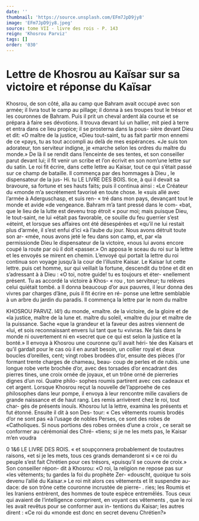 ```yaml
---
date: ''
thumbnail: 'https://source.unsplash.com/EFm7JpD9jy8'
image: 'EFm7JpD9jy8.jpeg'
source: tome VII - livre des rois - P. 143
reign: 'Khosrou Parviz'
tags: []
order: '030'
---
```


# Lettre de Khosrou au Kaïsar sur sa victoire et réponse du Kaïsar

Khosrou, de son côté, alla au camp que Bahram avait occupé avec son armée; il livra tout le camp au pillage; il donna à ses troupes tout le trésor et les couronnes de Bahram. Puis il prit un cheval ardent àla course et se prépara à faire ses dévotions. ll
trouva devant lui un hallier, mit pied à terre et entra dans ce lieu propice; il se prosterna dans la pous- sière devant Dieu et dit: «O maître de la justice, «Dieu tout-saint, tu as fait partir mon ennemi de ce «pays, tu as tout accompli au delà de mes espérances.
«Je suis ton adorateur, ton serviteur indigne, je «marche selon les ordres du maître du monde.»
De là il se rendit dans l’enceinte de ses tentes, et
son conseiller parut devant lui; il fit venir un scribe et l’on écrivit en son nom’une lettre sur du satin. Le
roi fit écrire, dans cette lettre au Kaisar, tout ce qui s’était passé sur ce champ de bataille. ll commença
par des hommages à Dieu , le dispensateur de la jus- Hi.
tu LE LIVRE DES BOIS.
tice, à qui il devait sa bravoure, sa fortune et ses hauts faits; puis il continua ainsi : «Le Créateur du «monde m’a secrètement favorisé en toute chose. le
«suis allé avec l’armée à Aderguschasp, et suis ren-
« tré dans mon pays, devançant tout le monde et avide
«de vengeance. Bahram m’a tant pressé dans le com- «bat, que le lieu de la lutte est devenu trop étroit
« pour moi; mais puisque Dieu, le tout-saint, ne lui «était pas favorable, ce souille du feu guerrier s’est «éteint, et lorsque ses affaires ont été désespérées et
«qu’il ne lui restait plus d’armée, il s’est enfui d’ici
«à l’aube du jour. Nous avons détruit toute son ar-
«mée, nous avons jeté le feu dans son camp, et, par
«la permissionde Dieu le dispensateur de la victoire, «nous lui avons encore coupé la route par où il doit «passer.» On apposa le sceau du roi sur la lettre et les envoyés se mirent en chemin.
L’envoyé qui portait la lettre du roi continua son voyage jusqu’à la cour de l’illustre Kaisar. Le Kaisar
lut cette lettre. puis cet homme, sur qui veillait la fortune, descendit du trône et dit en s’adressant à
à Dieu : «O toi, notre guide! tu es toujours et éter- «nellement présent. Tu as accordé la victoire à Khos-
« rou , ton serviteur; tu relèves celui quiétait tombé. a
ll donna beaucoup d’or aux pauvres, il leur donna des vivres par charges d’âne, puis il fit écrire en ré-
ponse une lettre semblable à un arbre du jardin du paradis. ll commença la lettre par le nom du maître

KHOSROU PARVIZ. I4!) du monde, «maître. de la victoire, de la gloire et de
«la justice, maître de la lune et. maître du soleil, «maître du jour et maître de la puissance. Sache
«que la grandeur et la faveur des astres viennent de «lui, et sois reconnaissant envers lui tant que tu «vivras. Ne fais dans le monde ni ouvertement ni en
«secret que ce qui est selon la justice et la bonté.» Il envoya à Khosrou une couronne qu’il avait héri-
tée des Kaisars et qu’il gardait pour le cas où il
en aurait besoin, un collier royal et deux boucles
d’oreilles, cent; vingt robes brodées d’or, ensuite des
pièces (l’or formant trente charges de chameau, beau-
coup de perles et de rubis. une longue robe verte brochée d’or, avec des torsades d’or encadrant des
pierres tines, une croix ornée de joyaux, et un trône orné de pierreries dignes d’un roi. Quatre philo- sophes roumis partirent avec ces cadeaux et cet argent.
Lorsque Khosrou reçut la nouvelle de’l’approehe de
ces philosophes dans leur pompe, il envoya à leur rencontre mille cavaliers de grande naissance et de haut rang. Les remis arrivèrent chez le roi, tout char- gés de présents inouïs. Khosrou lut la lettre, examina
les présents et fut étonné. Ensuite il dit à son Des-
tour: « Ces vêtements roumis brodés d’or ne sont pas
«à l’usage de nobles Perses, ce sont des robes de «Catholiques. Si nous portions des robes ornées d’une
a croix , ce serait se conformer au cérémonial des Chré- «tiens; si je ne les mets pas, le Kaisar m’en voudra

0
1&6 LE LIVRE DES ROIS.
« et soupçonnera probablement de toutautres raisons,
«et si je les mets, tous ces grands demanderont si « ce roi du peuple s’est fait Chrétien pour ces trésors,
«puisqu’il se couvre de croix.» Son conseiller répon-
dit à Khosrou: «O roi, la religion ne repose pas sur «les vêtements; tu gardes la foi du prophète Zer- «douscht, quoique tu sois devenu l’allié du Kaisar.»
Le roi mit alors ces vêtements et lit suspendre au- dace: de son trône cette couronne incrustée de pierre-
. ries; les Roumis et les Iraniens entrèrent, des hommes de toute espèce entremêlés. Tous ceux qui avaient
de l’intelligence comprirent, en voyant ces vêtements , que le roi les avait revêtus pour se conformer aux in- tentions du Kaisar; les autres dirent : «Ce roi du «monde est donc en secret devenu Chrétien?»
